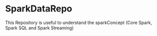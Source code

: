 # SparkDataRepo
This Repository is useful to understand the sparkConcept (Core Spark, Spark SQL and Spark Streaming)
